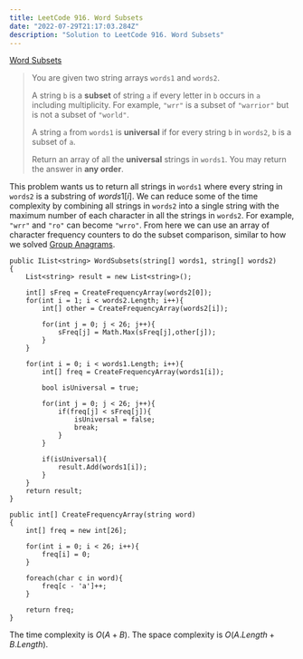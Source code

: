 ```yaml
---
title: LeetCode 916. Word Subsets
date: "2022-07-29T21:17:03.284Z"
description: "Solution to LeetCode 916. Word Subsets"
---
```


[Word Subsets](https://leetcode.com/problems/word-subsets/)

>You are given two string arrays ```words1``` and ```words2```.
>
>A string ```b``` is a **subset** of string ```a``` if every letter in ```b``` occurs in ```a``` including multiplicity. For example, ```"wrr"``` is a subset of ```"warrior"``` but is not a subset of ```"world"```.
>
>A string ```a``` from ```words1``` is **universal** if for every string ```b``` in ```words2```, ```b``` is a subset of ```a```.
>
>Return an array of all the **universal** strings in ```words1```. You may return the answer in **any order**.

This problem wants us to return all strings in ```words1``` where every string in ```words2``` is a substring of $words1[i]$. We can reduce some of the time complexity by combining all strings in ```words2``` into a single string with the maximum number of each character in all the strings in ```words2```. For example, ```"wrr"``` and ```"ro"``` can become ```"wrro"```. From here we can use an array of character frequency counters to do the subset comparison, similar to how we solved [Group Anagrams](/leetcode-49).

```
public IList<string> WordSubsets(string[] words1, string[] words2) 
{
    List<string> result = new List<string>();
    
    int[] sFreq = CreateFrequencyArray(words2[0]);
    for(int i = 1; i < words2.Length; i++){
        int[] other = CreateFrequencyArray(words2[i]);
        
        for(int j = 0; j < 26; j++){
            sFreq[j] = Math.Max(sFreq[j],other[j]);
        }
    }
    
    for(int i = 0; i < words1.Length; i++){
        int[] freq = CreateFrequencyArray(words1[i]);
        
        bool isUniversal = true;
        
        for(int j = 0; j < 26; j++){
            if(freq[j] < sFreq[j]){
                isUniversal = false;
                break;
            }
        }
        
        if(isUniversal){
            result.Add(words1[i]);
        }
    }
    return result;
}

public int[] CreateFrequencyArray(string word)
{
    int[] freq = new int[26];
    
    for(int i = 0; i < 26; i++){
        freq[i] = 0;
    }
    
    foreach(char c in word){
        freq[c - 'a']++;
    }
    
    return freq;
}
```

The time complexity is $O(A+B)$. The space complexity is $O(A.Length + B.Length)$.